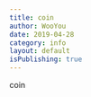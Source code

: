 ```yaml
---
title: coin
author: WooYou
date: 2019-04-28
category: info
layout: default
isPublishing: true
---
```

coin
